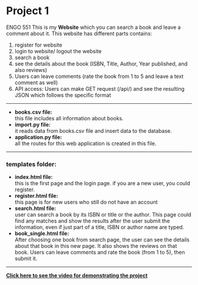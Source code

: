 # Project 1

ENGO 551
This is my **Website** which you can search a book and leave a comment about it.
This website has different parts contains:
1. register for website
2. login to website/ logout the website
3. search a book
4. see the details about the book (ISBN, Title, Author, Year published, and also reviews)
5. Users can leave comments (rate the book from 1 to 5 and leave a text comment as well)
6. API access: Users can make GET request (/api/<isbn>) and see the resulting JSON which follows the specific format
---
- **books.csv file:**   
this file includes all information about books.  
- **import.py file:**   
it reads data from books.csv file and insert data to the database.
- **application.py file:**  
all the routes for this web application is created in this file.  
---
### templates folder:  
- **index.html file:**  
this is the first page and the login page. if you are a new user, you could register.  
- **register.html file:**  
this page is for new users who still do not have an account  
- **search.html file:**  
user can search a book by its ISBN or title or the author. This page could find any matches and show the results after the user submit the information, even if just part of a title, ISBN or author name are typed.  
- **book_single.html file:**  
After choosing one book from search page, the user can see the details about that book in this new page. It also shows the reviews on that book. Users can leave comments and rate the book (from 1 to 5), then submit it.  
---

[**Click here to see the video for demonstrating the project**](https://drive.google.com/file/d/1LdYnHVgSTpfJVLG1lqEjftuBlQf2FvL8/view?usp=sharing)
